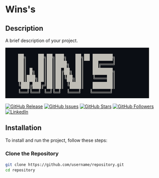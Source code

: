 # Wins's
## Description

A brief description of your project.

![Project Title](Title.PNG)

[![GitHub Release](https://img.shields.io/github/release/username/repository.svg)](https://github.com/username/repository/releases)
[![GitHub Issues](https://img.shields.io/github/issues/username/repository.svg)](https://github.com/username/repository/issues)
[![GitHub Stars](https://img.shields.io/github/stars/username/repository.svg)](https://github.com/username/repository/stargazers)
[![GitHub Followers](https://img.shields.io/github/followers/username.svg?style=social)](https://github.com/username)
[![LinkedIn](https://img.shields.io/badge/LinkedIn-Follow-blue)](https://www.linkedin.com/in/yourprofile)

## Installation

To install and run the project, follow these steps:

### Clone the Repository

```bash
git clone https://github.com/username/repository.git
cd repository
